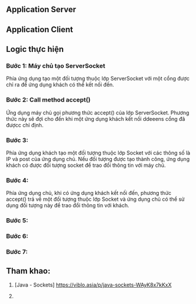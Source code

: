## Application Server


## Application Client


## Logic thực hiện
### Bước 1: Máy chủ tạo ServerSocket
Phía ứng dụng tạo một đối tượng thuộc lớp ServerSocket với một cổng được chỉ ra để ứng dụng khách có thể kết nối đến.


### Bước 2: Call method accept()
Ứng dụng máy chủ gọi phương thức accept() của lớp ServerSocket. Phương thức này sẽ đợi cho đến khi một ứng dụng khách kết nối ddeeens cổng đã đượcc chỉ định. 


### Bước 3:
Phía ứng dụng khách tạo một đối tượng thuộc lớp Socket với các thông số là IP và post của ứng dụng chủ. Nếu đối tượng được tạo thành công, ứng dụng khách có được đối tượng socket để trao đổi thông tin với máy chủ.


### Bước 4:
Phía ứng dụng chủ, khi có ứng dụng khách kết nối đến, phương thức accept() trả về một đối tượng thuộc lớp Socket và ứng dụng chủ có thể sử dụng đối tượng này để trao đổi thông tin với khách.

### Bước 5:


### Bước 6:


### Bước 7:


## Tham khao:
1. [Java - Sockets] https://viblo.asia/p/java-sockets-WAyK8x7kKxX

2. 